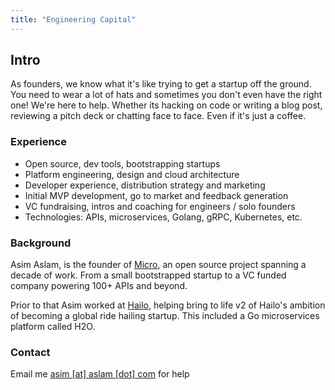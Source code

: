 ```yaml
---
title: "Engineering Capital"
---
```


## Intro

As founders, we know what it's like trying to get a startup off the ground. You need to wear a lot of hats and sometimes you don't even have the right one! We're here to help. Whether its hacking on code or writing a blog post, reviewing a pitch deck or chatting face to face. Even if it's just a coffee.

### Experience 

- Open source, dev tools, bootstrapping startups
- Platform engineering, design and cloud architecture
- Developer experience, distribution strategy and marketing
- Initial MVP development, go to market and feedback generation
- VC fundraising, intros and coaching for engineers / solo founders
- Technologies: APIs, microservices, Golang, gRPC, Kubernetes, etc.

### Background

Asim Aslam, is the founder of [Micro](https://micro.dev), an open source project spanning a decade of work. From a small bootstrapped startup to a VC funded company powering 100+ APIs and beyond.

Prior to that Asim worked at [Hailo](https://en.wikipedia.org/wiki/Hailo), helping bring to 
life v2 of Hailo's ambition of becoming a global ride hailing startup. This included a Go microservices platform called H2O.

### Contact

Email me [asim [at] aslam [dot] com](mailto:asim@aslam.com) for help
